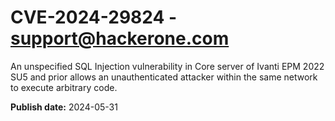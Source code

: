 # CVE-2024-29824 - support@hackerone.com

An unspecified SQL Injection vulnerability in Core server of Ivanti EPM 2022 SU5 and prior allows an unauthenticated attacker within the same network to execute arbitrary code.

**Publish date:** 2024-05-31
